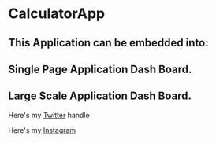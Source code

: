 # CalculatorApp

## This Application can be embedded into: ##

## Single Page Application Dash Board. ##

## Large Scale Application Dash Board. ##

Here's my [Twitter][1] handle 

Here's my [Instagram](https://instagram.com/super_issy)

[1]: https://twitter.com/oluwaseun_musa
